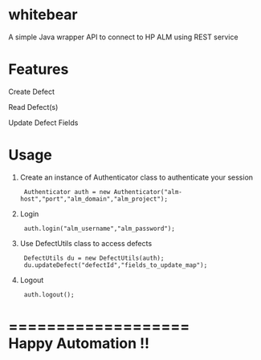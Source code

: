 whitebear
==========

A simple Java wrapper API to connect to HP ALM using REST service

Features
========

Create Defect

Read Defect(s)

Update Defect Fields


Usage
=====

1. Create an instance of Authenticator class to authenticate your session

        Authenticator auth = new Authenticator("alm-host","port","alm_domain","alm_project");

2. Login

        auth.login("alm_username","alm_password");

3. Use DefectUtils class to access defects

        DefectUtils du = new DefectUtils(auth);
        du.updateDefect("defectId","fields_to_update_map");

4. Logout

        auth.logout();
        
===================        
Happy Automation !!
===================



